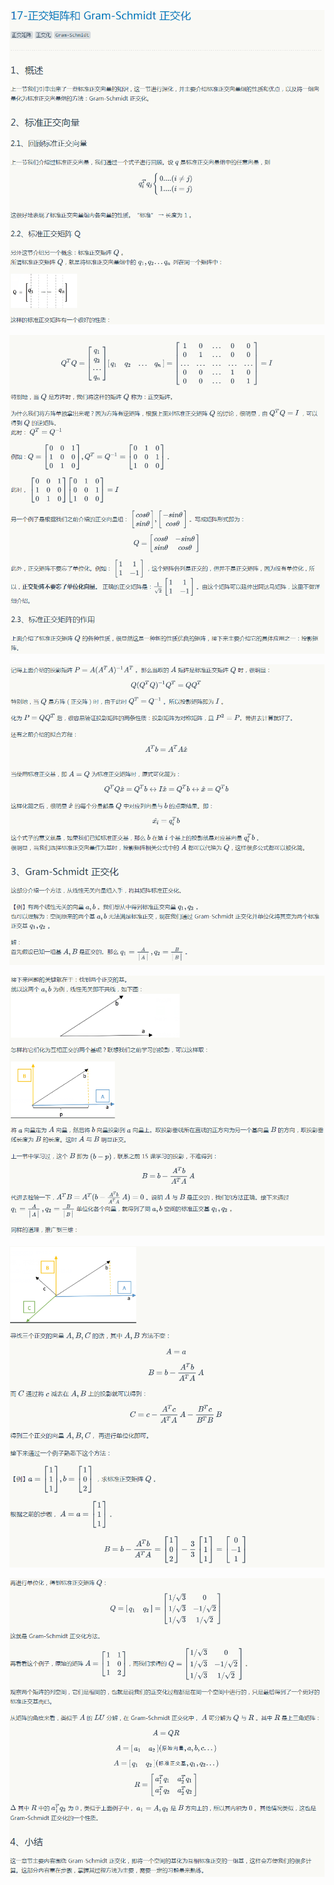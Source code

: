 
![](../images/17/LA_17_1.png)

![](../images/17/LA_17_2.png)

![](../images/17/LA_17_3.png)

![](../images/17/LA_17_4.png)

![](../images/17/LA_17_5.png)

![](../images/17/LA_17_6.png)